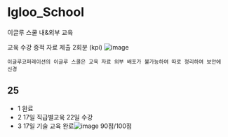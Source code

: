 # Igloo_School
이글루 스쿨 내&amp;외부 교육

교육 수강 증적 자료 제출 2회분 (kpi)
![image](https://github.com/user-attachments/assets/e697db32-4f7e-4ae9-9ffb-df59bf5fe038)
```
이글루코퍼레이션의 이글루 스쿨은 교육 자료 외부 배포가 불가능하여 따로 정리하여 보안에 신경
```
## 25      
- 1 완료      
- 2 17일 직급별교육 22일 수강
- 3 17일 기술 교육 완료![image](https://github.com/user-attachments/assets/7bde11b7-0506-414d-af3f-869f3fda099d) 90점/100점  
  

